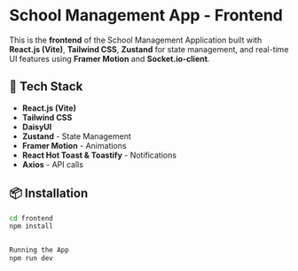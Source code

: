 # School Management App - Frontend

This is the **frontend** of the School Management Application built with **React.js (Vite)**, **Tailwind CSS**, **Zustand** for state management, and real-time UI features using **Framer Motion** and **Socket.io-client**.

## 🔧 Tech Stack

- **React.js (Vite)**
- **Tailwind CSS**
- **DaisyUI**
- **Zustand** - State Management
- **Framer Motion** - Animations
- **React Hot Toast & Toastify** - Notifications
- **Axios** - API calls

## 📦 Installation

```bash
cd frontend
npm install


Running the App
npm run dev

